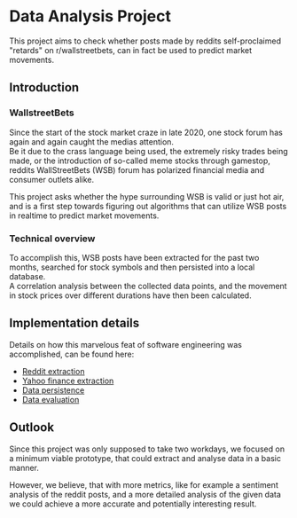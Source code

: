 # Data Analysis Project

This project aims to check whether posts made by reddits self-proclaimed "retards" on r/wallstreetbets, can in fact be used to predict market movements. 

## Introduction

### WallstreetBets
Since the start of the stock market craze in late 2020, one stock forum has again and again caught the medias attention.  
Be it due to the crass language being used, the extremely risky trades being made, or the introduction of so-called meme stocks through gamestop,
reddits WallStreetBets (WSB) forum has polarized financial media and consumer outlets alike.

This project asks whether the hype surrounding WSB is valid or just hot air, and is a first step towards figuring out algorithms that can utilize WSB posts in realtime to predict market movements.

### Technical overview
To accomplish this, WSB posts have been extracted for the past two months, searched for stock symbols and then persisted into a local database.  
A correlation analysis between the collected data points, and the movement in stock prices over different durations have then been calculated.

## Implementation details
Details on how this marvelous feat of software engineering was accomplished, can be found here:
* [Reddit extraction](implementation/reddit_extraction.md)
* [Yahoo finance extraction](implementation/finance.md)
* [Data persistence](implementation/database.md)
* [Data evaluation](implementation/evaluation.md)

## Outlook
Since this project was only supposed to take two workdays, we focused on a minimum viable prototype, that could extract and analyse data in a basic manner.

However, we believe, that with more metrics, like for example a sentiment analysis of the reddit posts, and a more detailed analysis of the given data we could achieve a more accurate and potentially interesting result.